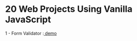 # 20 Web Projects Using Vanilla JavaScript

1 - Form Validator :<a href="https://somanath-goudar.github.io/20-Web-Projects-Using-Vanilla-JavaScript/1-form-validator/"> demo</a>
